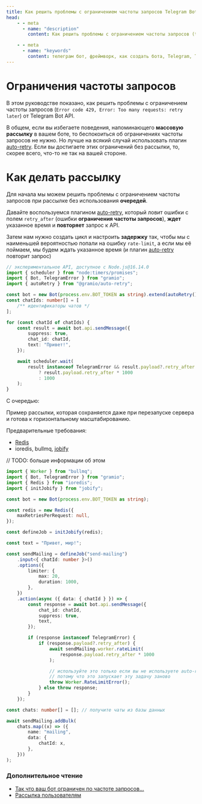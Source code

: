 ```yaml
---
title: Как решить проблемы с ограничением частоты запросов Telegram Bot API с помощью GramIO
head:
    - - meta
      - name: "description"
        content: Как решить проблемы с ограничением частоты запросов (too many requests) от Telegram Bot API с помощью GramIO, используя плагин auto-retry или очередь рассылки.

    - - meta
      - name: "keywords"
        content: телеграм бот, фреймворк, как создать бота, Telegram, Telegram Bot API, GramIO, TypeScript, JavaScript, Node.JS, Nodejs, Deno, Bun, 429 ошибка, ограничение частоты запросов, rate-limit, retry_after, too many requests, решение проблем, массовая рассылка, отложенные сообщения, очередь сообщений, Redis queue, Bull, BullMQ, управление нагрузкой, 30 сообщений в секунду, лимиты API, throttling, ожидание после ошибки, flood control, оптимизация запросов, обработка ошибок API, auto-retry плагин, стратегии рассылки
---
```


# Ограничения частоты запросов

В этом руководстве показано, как решить проблемы с ограничением частоты запросов (`Error code 429, Error: Too many requests: retry later`) от Telegram Bot API.

В общем, если вы избегаете поведения, напоминающего **массовую рассылку** в вашем боте, то беспокоиться об ограничениях частоты запросов не нужно. Но лучше на всякий случай использовать плагин [auto-retry](/ru/plugins/official/auto-retry). Если вы достигаете этих ограничений без рассылки, то, скорее всего, что-то не так на вашей стороне.

# Как делать рассылку

Для начала мы можем решить проблемы с ограничением частоты запросов при рассылке без использования **очередей**.

Давайте воспользуемся плагином [auto-retry](/ru/plugins/official/auto-retry), который ловит ошибки с полем `retry_after` (ошибки **ограничения частоты запросов**), **ждет** указанное время и **повторяет** запрос к API.

Затем нам нужно создать цикл и настроить **задержку** так, чтобы мы с наименьшей вероятностью попали на ошибку `rate-limit`, а если мы её поймаем, мы будем ждать указанное время (и плагин [auto-retry](/ru/plugins/official/auto-retry) повторит запрос)

```ts twoslash
// экспериментальное API, доступное с Node.js@16.14.0
import { scheduler } from "node:timers/promises";
import { Bot, TelegramError } from "gramio";
import { autoRetry } from "@gramio/auto-retry";

const bot = new Bot(process.env.BOT_TOKEN as string).extend(autoRetry());
const chatIds: number[] = [
    /** идентификаторы чатов */
];

for (const chatId of chatIds) {
    const result = await bot.api.sendMessage({
        suppress: true,
        chat_id: chatId,
        text: "Привет!",
    });

    await scheduler.wait(
        result instanceof TelegramError && result.payload?.retry_after
            ? result.payload.retry_after * 1000
            : 1000
    );
}
```

С очередью:

Пример рассылки, которая сохраняется даже при перезапуске сервера и готова к горизонтальному масштабированию.

Предварительные требования:

-   [Redis](https://redis.io/)
-   ioredis, bullmq, [jobify](https://github.com/kravetsone/jobify)

// TODO: больше информации об этом

```ts
import { Worker } from "bullmq";
import { Bot, TelegramError } from "gramio";
import { Redis } from "ioredis";
import { initJobify } from "jobify";

const bot = new Bot(process.env.BOT_TOKEN as string);

const redis = new Redis({
    maxRetriesPerRequest: null,
});

const defineJob = initJobify(redis);

const text = "Привет, мир!";

const sendMailing = defineJob("send-mailing")
    .input<{ chatId: number }>()
    .options({
        limiter: {
            max: 20,
            duration: 1000,
        },
    })
    .action(async ({ data: { chatId } }) => {
        const response = await bot.api.sendMessage({
            chat_id: chatId,
            suppress: true,
            text,
        });

        if (response instanceof TelegramError) {
            if (response.payload?.retry_after) {
                await sendMailing.worker.rateLimit(
                    response.payload.retry_after * 1000
                );

                // используйте это только если вы не используете auto-retry
                // потому что это запускает эту задачу заново
                throw Worker.RateLimitError();
            } else throw response;
        }
    });

const chats: number[] = []; // получите чаты из базы данных

await sendMailing.addBulk(
    chats.map((x) => ({
        name: "mailing",
        data: {
            chatId: x,
        },
    }))
);
```

### Дополнительное чтение

-   [Так что ваш бот ограничен по частоте запросов...](https://telegra.ph/So-your-bot-is-rate-limited-01-26)
-   [Рассылка пользователям](https://core.telegram.org/bots/faq#broadcasting-to-users) 
